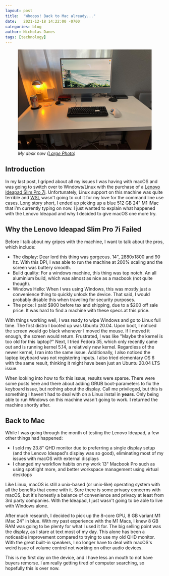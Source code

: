 ```yaml
---
layout: post
title:  "Whoops! Back to Mac already..."
date:   2021-12-18 14:22:00 -0700
categories: blog
author: Nicholas Danes
tags: [technology]
---
```



<figure>
<img loading="lazy" src="/images/desktop-dec2021/imac.jpg">
<figcaption><i>My desk now (<a target="_blank" href="/images/desktop-dec2021/big/imac.jpg">Large Photo</a>)</i></figcaption>
</figure>

## Introduction

In my last post, I griped about all my issues I was having with macOS and was going to switch over to Windows/Linux with the purchase of a [Lenovo Ideapad Slim Pro 7i](https://www.costco.com/lenovo-ideapad-slim-7i-pro-14%22-touchscreen-intel-evo-platform-laptop---11th-gen-intel-core-i7-11370h---2880-x-1800---windows-11.product.100794401.html). Unfortunately, Linux support on this machine was quite terrible and [WSL](https://docs.microsoft.com/en-us/windows/wsl/install) wasn't going to cut it for my love for the command line use cases. Long story short, I ended up picking up a blue 512 GB 24" M1 iMac that i'm currently typing on now. I just wanted to explain what happened with the Lenovo Ideapad and why I decided to give macOS one more try.

## Why the Lenovo Ideapad Slim Pro 7i Failed

Before I talk about my gripes with the machine, I want to talk about the pros, which include:

* The display: Dear lord this thing was gorgeous. 14", 2880x1800 and 90 hz. With this DPI, I was able to run the machine at 200% scaling and the screen was buttery smooth. 
* Build quality: For a windows machine, this thing was top notch. An all aluminium build, which was almost as nice as a macbook (not quite though).
* Windows Hello: When I was using Windows, this was mostly just a convenience thing to quickly unlock the device. That said, I would probably disable this when traveling for security purposes. 
* The price: I paid $900 before tax and shipping, due to a $200 off sale price. It was hard to find a machine with these specs at this price. 

With things working well, I was ready to wipe Windows and go to Linux full time. The first distro I booted up was Ubuntu 20.04. Upon boot, I noticed the screen would go black whenever I moved the mouse. If I moved it enough, the screen would return. Frustrated, I was like "Maybe the kernel is too old for this laptop?" Next, I tried Fedora 35, which only recently came out and is running kernel 5.14, a relatively new kernel. Regardless of the newer kernel, I ran into the same issue. Additionally, I also noticed the laptop keyboard was not registering inputs. I also tried elementary OS 6 with the same result, thinking it might have been just an Ubuntu 20.04 LTS issue. 

When looking into how to fix this issue, results were sparse. There were some posts here and there about adding GRUB boot-parameters to fix the keyboard issue, but nothing about the display. Call me privileged, but this is something I haven't had to deal with on a Linux instal in **years**. Only being able to run Windows on this machine wasn't going to work. I returned the machine shortly after. 

## Back to Mac

While I was going through the month of testing the Lenovo Ideapad, a few other things had happened:

* I sold my 23.8" QHD monitor due to preferring a single display setup (and the Lenovo Ideapad's display was so good), eliminating most of my issues with macOS with external displays
* I changed my workflow habits on my work 13" Macbook Pro such as using spotlight more, and better workspace management using virtual desktops

Like Linux, macOS is still a unix-based (or unix-like) operating system with all the benefits that come with it. Sure there is some privacy concerns with macOS, but it's honestly a balance of convenience and privacy at least from 3rd party companies. With the Ideapad, I just wasn't going to be able to live with Windows alone.

After much research, I decided to pick up the 8-core GPU, 8 GB variant M1 iMac 24" in blue. With my past experience with the M1 Macs, I knew 8 GB RAM was going to be plenty for what I used it for. The big selling point was the display, as I stare at text most of my day. This alone has been a noticeable improvement compared to trying to use my old QHD monitor. With the great built-in speakers, I no longer have to deal with macOS's weird issue of volume control not working on other audio devices. 

This is my first day on the device, and I have less an mouth to not have buyers remorse. I am really getting tired of computer searching, so hopefully this is over now.
